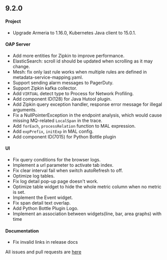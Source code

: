 ## 9.2.0

#### Project

* Upgrade Armeria to 1.16.0, Kubernetes Java client to 15.0.1.

#### OAP Server

* Add more entities for Zipkin to improve performance.
* ElasticSearch: scroll id should be updated when scrolling as it may change.
* Mesh: fix only last rule works when multiple rules are defined in metadata-service-mapping.yaml.
* Support sending alarm messages to PagerDuty.
* Support Zipkin kafka collector.
* Add `VIRTUAL` detect type to Process for Network Profiling.
* Add component ID(128) for Java Hutool plugin.
* Add Zipkin query exception handler, response error message for illegal arguments.
* Fix a NullPointerException in the endpoint analysis, which would cause missing MQ-related `LocalSpan` in the trace.
* Add `forEach`, `processRelation` function to MAL expression.
* Add `expPrefix`, `initExp` in MAL config.
* Add component ID(7015) for Python Bottle plugin

#### UI

* Fix query conditions for the browser logs.
* Implement a url parameter to activate tab index.
* Fix clear interval fail when switch autoRefresh to off.
* Optimize log tables.
* Fix log detail pop-up page doesn't work.
* Optimize table widget to hide the whole metric column when no metric is set.
* Implement the Event widget.
* Fix span detail text overlap.
* Add Python Bottle Plugin Logo.
* Implement an association between widgets(line, bar, area graphs) with time

#### Documentation

* Fix invalid links in release docs

All issues and pull requests are [here](https://github.com/apache/skywalking/milestone/136?closed=1)
